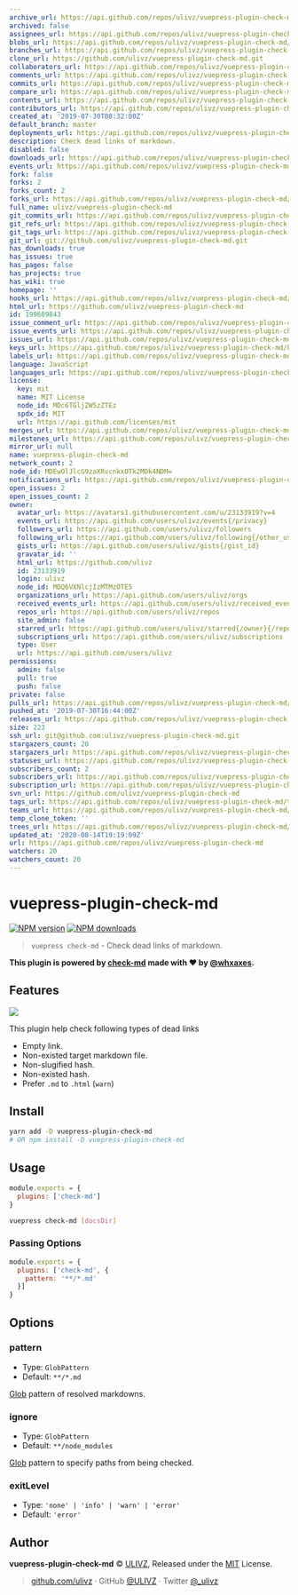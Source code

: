 ```yaml
---
archive_url: https://api.github.com/repos/ulivz/vuepress-plugin-check-md/{archive_format}{/ref}
archived: false
assignees_url: https://api.github.com/repos/ulivz/vuepress-plugin-check-md/assignees{/user}
blobs_url: https://api.github.com/repos/ulivz/vuepress-plugin-check-md/git/blobs{/sha}
branches_url: https://api.github.com/repos/ulivz/vuepress-plugin-check-md/branches{/branch}
clone_url: https://github.com/ulivz/vuepress-plugin-check-md.git
collaborators_url: https://api.github.com/repos/ulivz/vuepress-plugin-check-md/collaborators{/collaborator}
comments_url: https://api.github.com/repos/ulivz/vuepress-plugin-check-md/comments{/number}
commits_url: https://api.github.com/repos/ulivz/vuepress-plugin-check-md/commits{/sha}
compare_url: https://api.github.com/repos/ulivz/vuepress-plugin-check-md/compare/{base}...{head}
contents_url: https://api.github.com/repos/ulivz/vuepress-plugin-check-md/contents/{+path}
contributors_url: https://api.github.com/repos/ulivz/vuepress-plugin-check-md/contributors
created_at: '2019-07-30T08:32:00Z'
default_branch: master
deployments_url: https://api.github.com/repos/ulivz/vuepress-plugin-check-md/deployments
description: Check dead links of markdown.
disabled: false
downloads_url: https://api.github.com/repos/ulivz/vuepress-plugin-check-md/downloads
events_url: https://api.github.com/repos/ulivz/vuepress-plugin-check-md/events
fork: false
forks: 2
forks_count: 2
forks_url: https://api.github.com/repos/ulivz/vuepress-plugin-check-md/forks
full_name: ulivz/vuepress-plugin-check-md
git_commits_url: https://api.github.com/repos/ulivz/vuepress-plugin-check-md/git/commits{/sha}
git_refs_url: https://api.github.com/repos/ulivz/vuepress-plugin-check-md/git/refs{/sha}
git_tags_url: https://api.github.com/repos/ulivz/vuepress-plugin-check-md/git/tags{/sha}
git_url: git://github.com/ulivz/vuepress-plugin-check-md.git
has_downloads: true
has_issues: true
has_pages: false
has_projects: true
has_wiki: true
homepage: ''
hooks_url: https://api.github.com/repos/ulivz/vuepress-plugin-check-md/hooks
html_url: https://github.com/ulivz/vuepress-plugin-check-md
id: 199609843
issue_comment_url: https://api.github.com/repos/ulivz/vuepress-plugin-check-md/issues/comments{/number}
issue_events_url: https://api.github.com/repos/ulivz/vuepress-plugin-check-md/issues/events{/number}
issues_url: https://api.github.com/repos/ulivz/vuepress-plugin-check-md/issues{/number}
keys_url: https://api.github.com/repos/ulivz/vuepress-plugin-check-md/keys{/key_id}
labels_url: https://api.github.com/repos/ulivz/vuepress-plugin-check-md/labels{/name}
language: JavaScript
languages_url: https://api.github.com/repos/ulivz/vuepress-plugin-check-md/languages
license:
  key: mit
  name: MIT License
  node_id: MDc6TGljZW5zZTEz
  spdx_id: MIT
  url: https://api.github.com/licenses/mit
merges_url: https://api.github.com/repos/ulivz/vuepress-plugin-check-md/merges
milestones_url: https://api.github.com/repos/ulivz/vuepress-plugin-check-md/milestones{/number}
mirror_url: null
name: vuepress-plugin-check-md
network_count: 2
node_id: MDEwOlJlcG9zaXRvcnkxOTk2MDk4NDM=
notifications_url: https://api.github.com/repos/ulivz/vuepress-plugin-check-md/notifications{?since,all,participating}
open_issues: 2
open_issues_count: 2
owner:
  avatar_url: https://avatars1.githubusercontent.com/u/23133919?v=4
  events_url: https://api.github.com/users/ulivz/events{/privacy}
  followers_url: https://api.github.com/users/ulivz/followers
  following_url: https://api.github.com/users/ulivz/following{/other_user}
  gists_url: https://api.github.com/users/ulivz/gists{/gist_id}
  gravatar_id: ''
  html_url: https://github.com/ulivz
  id: 23133919
  login: ulivz
  node_id: MDQ6VXNlcjIzMTMzOTE5
  organizations_url: https://api.github.com/users/ulivz/orgs
  received_events_url: https://api.github.com/users/ulivz/received_events
  repos_url: https://api.github.com/users/ulivz/repos
  site_admin: false
  starred_url: https://api.github.com/users/ulivz/starred{/owner}{/repo}
  subscriptions_url: https://api.github.com/users/ulivz/subscriptions
  type: User
  url: https://api.github.com/users/ulivz
permissions:
  admin: false
  pull: true
  push: false
private: false
pulls_url: https://api.github.com/repos/ulivz/vuepress-plugin-check-md/pulls{/number}
pushed_at: '2019-07-30T16:44:00Z'
releases_url: https://api.github.com/repos/ulivz/vuepress-plugin-check-md/releases{/id}
size: 223
ssh_url: git@github.com:ulivz/vuepress-plugin-check-md.git
stargazers_count: 20
stargazers_url: https://api.github.com/repos/ulivz/vuepress-plugin-check-md/stargazers
statuses_url: https://api.github.com/repos/ulivz/vuepress-plugin-check-md/statuses/{sha}
subscribers_count: 2
subscribers_url: https://api.github.com/repos/ulivz/vuepress-plugin-check-md/subscribers
subscription_url: https://api.github.com/repos/ulivz/vuepress-plugin-check-md/subscription
svn_url: https://github.com/ulivz/vuepress-plugin-check-md
tags_url: https://api.github.com/repos/ulivz/vuepress-plugin-check-md/tags
teams_url: https://api.github.com/repos/ulivz/vuepress-plugin-check-md/teams
temp_clone_token: ''
trees_url: https://api.github.com/repos/ulivz/vuepress-plugin-check-md/git/trees{/sha}
updated_at: '2020-08-14T19:19:09Z'
url: https://api.github.com/repos/ulivz/vuepress-plugin-check-md
watchers: 20
watchers_count: 20
---
```


# vuepress-plugin-check-md

[![NPM version](https://badgen.net/npm/v/vuepress-plugin-check-md)](https://npmjs.com/package/vuepress-plugin-check-md) [![NPM downloads](https://badgen.net/npm/dm/vuepress-plugin-check-md)](https://npmjs.com/package/vuepress-plugin-check-md)


> `vuepress check-md` - Check dead links of markdown.

**This plugin is powered by [check-md](https://github.com/whxaxes/check-md) made with ❤️ by [@whxaxes](https://github.com/whxaxes).**

## Features

![](https://raw.githubusercontent.com/ULIVZ/vuepress-plugin-check-md/master/assets/demo.png)

This plugin help check following types of dead links

- Empty link.
- Non-existed target markdown file.
- Non-slugified hash.
- Non-existed hash.
- Prefer `.md` to `.html` (`warn`)

## Install

```bash
yarn add -D vuepress-plugin-check-md
# OR npm install -D vuepress-plugin-check-md
```

## Usage

```javascript
module.exports = {
  plugins: ['check-md']
}
```

```bash
vuepress check-md [docsDir]
```

### Passing Options

```javascript
module.exports = {
  plugins: ['check-md', {
    pattern: '**/*.md'
  }]
}
```

## Options

### pattern

- Type: `GlobPattern`
- Default: `**/*.md`

[Glob](https://github.com/isaacs/node-glob) pattern of resolved markdowns.

### ignore

- Type: `GlobPattern`
- Default: `**/node_modules`

[Glob](https://github.com/isaacs/node-glob) pattern to specify paths from being checked.

### exitLevel

- Type: `'none' | 'info' | 'warn' | 'error'`
- Default: `'error'`


## Author

**vuepress-plugin-check-md** © [ULIVZ](https://github.com/ulivz), Released under the [MIT](https://raw.githubusercontent.com/ULIVZ/vuepress-plugin-check-md/master/LICENSE) License.<br>

> [github.com/ulivz](https://github.com/ulivz) · GitHub [@ULIVZ](https://github.com/ulivz) · Twitter [@_ulivz](https://twitter.com/_ulivz)


